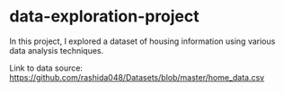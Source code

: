 # data-exploration-project
In this project, I explored a dataset of housing information using various data analysis techniques.

Link to data source: https://github.com/rashida048/Datasets/blob/master/home_data.csv


